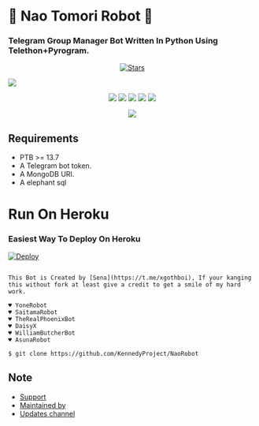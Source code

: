 <h1>
🌠 Nao Tomori Robot 🌠
</h1>

### Telegram Group Manager Bot Written In Python Using Telethon+Pyrogram.

<p align="center">
    <a href="https://github.com/KennedyProject/NaoRobot/stargazers"><img src="https://img.shields.io/github/stars/KennedyProject/NaoRobot?label=Stars&style=flat-square&logo=github&color=teal" alt="Stars" /></a>
</p>

 <a href="http://t.me/naoex_bot" alt="Nao Tomori"> <img src="https://img.shields.io/badge/%F0%9F%A4%96%20-Nao Tomori On Telegram!-yellow" /> </a>


<p align="center">
    <a href="https://github.com/KennedyProject/NaoRobot"> <img src="https://img.shields.io/github/repo-size/KennedyProject/NaoRobot?color=fuchsia&logo=github&logoColor=red&style=for-the-badge" /></a>
    <a href="https://github.com/KennedyProject/NaoRobot/commits/prince"> <img src="https://img.shields.io/github/last-commit/KennedyProject/NaoRobot?color=indigo&logo=github&logoColor=green&style=for-the-badge" /></a>
    <a href="https://github.com/KennedyProject/NaoRobot/issues"> <img src="https://img.shields.io/github/issues/KennedyProject/NaoRobot?color=green&logo=github&logoColor=yellow&style=for-the-badge" /></a>
    <a href="https://github.com/KennedyProject/NaoRobot/network/members"> <img src="https://img.shields.io/github/forks/KennedyProject/NaoRobot?color=olive&logo=github&logoColor=maroon&style=for-the-badge" /></a>  
    <a href="https://pypi.org/project/telethon/"> <img src="https://img.shields.io/pypi/v/telethon?color=aqua&label=telethon&logo=python&logoColor=blue&style=for-the-badge" /></a>
</p>

<p align="center">
  <img src="https://telegra.ph/file/50a4f6dccef4a0a29cc0d.jpg">
</p>

## Requirements

- PTB >= 13.7
- A Telegram bot token.
- A MongoDB URI.
- A elephant sql

# Run On Heroku

### Easiest Way To Deploy On Heroku 


[![Deploy](https://www.herokucdn.com/deploy/button.svg)](https://heroku.com/deploy?template=https://github.com/KennedyProject/NaoRobot/)

```

This Bot is Created by [Sena](https://t.me/xgothboi), If your kanging this without fork at least give a credit to get a smile of my hard work.
 
♥️ YoneRobot
♥️ SaitamaRobot 
♥️ TheRealPhoenixBot
♥️ DaisyX 
♥️ WilliamButcherBot
♥️ AsunaRobot

$ git clone https://github.com/KennedyProject/NaoRobot

```



## Note

* [Support](https://t.me/kenbotsupport)
* [Maintained by](https://t.me/xgothboi)
* [Updates channel](https://t.me/KennedyProject)
